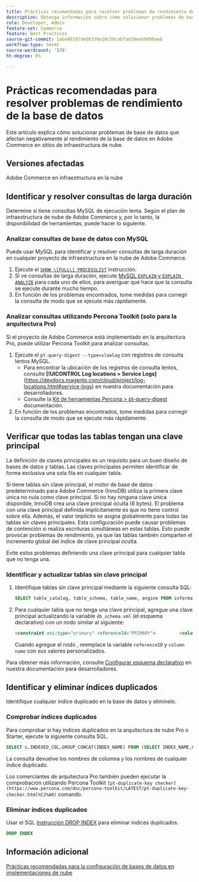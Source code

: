 ```yaml
---
title: Prácticas recomendadas para resolver problemas de rendimiento de la base de datos
description: Obtenga información sobre cómo solucionar problemas de bases de datos que ralentizan el rendimiento en sitios de Adobe Commerce implementados en la infraestructura de nube.
role: Developer, Admin
feature-set: Commerce
feature: Best Practices
source-git-commit: 1abe86197de68336e10c50cab7ad38eebb098aeb
workflow-type: tm+mt
source-wordcount: '570'
ht-degree: 0%

---
```



<!--Consider moving this topic to the Maintenance section-->

# Prácticas recomendadas para resolver problemas de rendimiento de la base de datos

Este artículo explica cómo solucionar problemas de base de datos que afectan negativamente al rendimiento de la base de datos en Adobe Commerce en sitios de infraestructura de nube.

## Versiones afectadas

Adobe Commerce en infraestructura en la nube

## Identificar y resolver consultas de larga duración

Determine si tiene consultas MySQL de ejecución lenta. Según el plan de infraestructura de nube de Adobe Commerce y, por lo tanto, la disponibilidad de herramientas, puede hacer lo siguiente.

### Analizar consultas de base de datos con MySQL

Puede usar MySQL para identificar y resolver consultas de larga duración en cualquier proyecto de infraestructura en la nube de Adobe Commerce.

1. Ejecute el [`SHOW \[FULL\] PROCESSLIST`](https://dev.mysql.com/doc/refman/8.0/en/show-processlist.html) instrucción.
1. Si ve consultas de larga duración, ejecute [MySQL `EXPLAIN` y `EXPLAIN ANALYZE`](https://mysqlserverteam.com/mysql-explain-analyze/) para cada uno de ellos, para averiguar qué hace que la consulta se ejecute durante mucho tiempo.
1. En función de los problemas encontrados, tome medidas para corregir la consulta de modo que se ejecute más rápidamente.

### Analizar consultas utilizando Percona Toolkit (solo para la arquitectura Pro)

Si el proyecto de Adobe Commerce está implementado en la arquitectura Pro, puede utilizar Percona Toolkit para analizar consultas.

1. Ejecute el `pt-query-digest --type=slowlog` con registros de consulta lentos MySQL.
   * Para encontrar la ubicación de los registros de consulta lentos, consulte **[!UICONTROL Log locations > Service Logs]**(https://devdocs.magento.com/cloud/project/log-locations.html#service-logs) en nuestra documentación para desarrolladores.
   * Consulte la [Kit de herramientas Percona > pt-query-digest](https://www.percona.com/doc/percona-toolkit/LATEST/pt-query-digest.html#pt-query-digest) documentación.
1. En función de los problemas encontrados, tome medidas para corregir la consulta de modo que se ejecute más rápidamente.

## Verificar que todas las tablas tengan una clave principal

La definición de claves principales es un requisito para un buen diseño de bases de datos y tablas. Las claves principales permiten identificar de forma exclusiva una sola fila en cualquier tabla.

Si tiene tablas sin clave principal, el motor de base de datos predeterminado para Adobe Commerce (InnoDB) utiliza la primera clave única no nula como clave principal. Si no hay ninguna clave única disponible, InnoDB crea una clave principal oculta (6 bytes). El problema con una clave principal definida implícitamente es que no tiene control sobre ella. Además, el valor implícito se asigna globalmente para todas las tablas sin claves principales. Esta configuración puede causar problemas de contención si realiza escrituras simultáneas en estas tablas. Esto puede provocar problemas de rendimiento, ya que las tablas también comparten el incremento global del índice de clave principal oculta.

Evite estos problemas definiendo una clave principal para cualquier tabla que no tenga una.

### Identificar y actualizar tablas sin clave principal

1. Identifique tablas sin clave principal mediante la siguiente consulta SQL:

   ```sql
   SELECT table_catalog, table_schema, table_name, engine FROM information_schema.tables        WHERE (table_catalog, table_schema, table_name) NOT IN (SELECT table_catalog, table_schema, table_name FROM information_schema.table_constraints  WHERE constraint_type = 'PRIMARY KEY') AND table_schema NOT IN ('information_schema', 'pg_catalog');    
   ```

1. Para cualquier tabla que no tenga una clave principal, agregue una clave principal actualizando la variable `db_schema.xml` (el esquema declarativo) con un nodo similar al siguiente:

   ```html
   <constraint xsi:type="primary" referenceId="PRIMARY">         <column name="id_column"/>     </constraint>    
   ```

   Cuando agregue el nodo , reemplace la variable `referenceID` y `column name` con sus valores personalizados.

Para obtener más información, consulte [Configurar esquema declarativo](https://developer.adobe.com/commerce/php/development/components/declarative-schema/configuration/) en nuestra documentación para desarrolladores.

## Identificar y eliminar índices duplicados

Identifique cualquier índice duplicado en la base de datos y elimínelo.

### Comprobar índices duplicados

Para comprobar si hay índices duplicados en la arquitectura de nube Pro o Starter, ejecute la siguiente consulta SQL.

```sql
SELECT s.INDEXED_COL,GROUP_CONCAT(INDEX_NAME) FROM (SELECT INDEX_NAME,GROUP_CONCAT(CONCAT(TABLE_NAME,'.',COLUMN_NAME) ORDER BY CONCAT(SEQ_IN_INDEX,COLUMN_NAME)) 'INDEXED_COL' FROM INFORMATION_SCHEMA.STATISTICS WHERE TABLE_SCHEMA = 'db?' GROUP BY INDEX_NAME)as s GROUP BY INDEXED_COL HAVING COUNT(1)>1
```

La consulta devuelve los nombres de columna y los nombres de cualquier índice duplicado.

Los comerciantes de arquitectura Pro también pueden ejecutar la comprobación utilizando Percona Toolkit  `[pt-duplicate-key checker](https://www.percona.com/doc/percona-toolkit/LATEST/pt-duplicate-key-checker.html%C2%A0)` comando.

### Eliminar índices duplicados

Usar el SQL [Instrucción DROP INDEX](https://dev.mysql.com/doc/refman/8.0/en/drop-index.html) para eliminar índices duplicados.

```SQL
DROP INDEX
```

## Información adicional

[Prácticas recomendadas para la configuración de bases de datos en implementaciones de nube](../planning/database-on-cloud.md)

